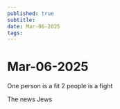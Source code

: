```yaml
---
published: true
subtitle: 
date: Mar-06-2025
tags: 
---
```


# Mar-06-2025

One person is a fit 2 people is a fight 

The news Jews